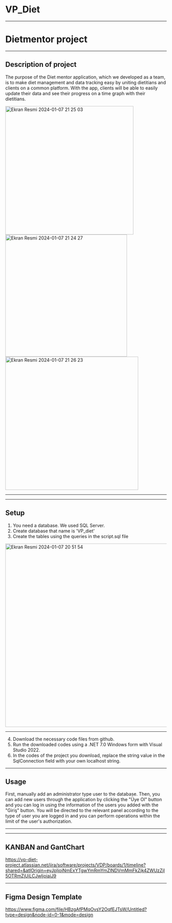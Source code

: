 # VP_Diet


***

# Dietmentor project

***

## Description of project

The purpose of the Diet mentor application, which we developed as a team, is to make diet management and data tracking easy by uniting dietitians and clients on a common platform. With the app, clients will be able to easily update their data and see their progress on a time graph with their dietitians.

<img width="400" alt="Ekran Resmi 2024-01-07 21 25 03" src="https://github.com/esmanurarslan/VP_Diet/assets/109535172/16f46277-7847-4b03-a467-ccd916e13e08">

<img width="380" alt="Ekran Resmi 2024-01-07 21 24 27" src="https://github.com/esmanurarslan/VP_Diet/assets/109535172/5d3aa098-8330-45f5-b0e5-855762649ffb">

<img width="415" alt="Ekran Resmi 2024-01-07 21 26 23" src="https://github.com/esmanurarslan/VP_Diet/assets/109535172/8ddc5ad5-054d-487f-9394-6c6005b78af3">

***


***
## Setup
1. You need a database.
We used SQL Server.
2. Create database that name is 'VP_diet'
3. Create the tables using the queries in the script.sql file


<img width="571" alt="Ekran Resmi 2024-01-07 20 51 54" src="https://github.com/esmanurarslan/VP_Diet/assets/109535172/40ca8d74-68b4-496b-a430-8a906fd1be34">



**********

4. Download the necessary code files from github.
5. Run the downloaded codes using a .NET 7.0 Windows form with Visual Studio 2022.
7. In the codes of the project you download, replace the string value in the SqlConnection field with your own localhost string.

***

## Usage
First, manually add an administrator type user to the database. 
Then, you can add new users through the application by clicking the "Üye Ol" button and you can log in using the information of the users you added with the "Giriş" button.
You will be directed to the relevant panel according to the type of user you are logged in and you can perform operations within the limit of the user's authorization.


*****

*****

KANBAN and GantChart
---
https://vp-diet-project.atlassian.net/jira/software/projects/VDP/boards/1/timeline?shared=&atlOrigin=eyJpIjoiNmExYTgwYmRmYmZlNDVmMmFkZjk4ZWUzZjI5OTRmZjUiLCJwIjoiaiJ9

*****

Figma Design Template
---
https://www.figma.com/file/HBzgAfPMqOvsY2OqfEJTsW/Untitled?type=design&node-id=0-1&mode=design

